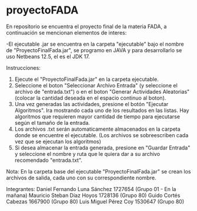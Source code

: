 # proyectoFADA
En repositorio se encuentra el proyecto final de la materia FADA, a continuación se mencionan elementos de interes:

-El ejecutable .jar se encuentra en la carpeta "ejecutable" bajo el nombre de "ProyectoFinalFada.jar", se programo en JAVA y para desarrollarlo se uso Netbeans 12.5, el es el JDK 17.

Instrucciones:
1. Ejecute el "ProyectoFinalFada.jar" en la carpeta ejecutable.
2. Seleccione el boton "Seleccionar Archivo Entrada" (y seleccione el archivo de "entrada.txt") o en el boton "Generar Actividades Aleatorias" (colocar la cantidad deseada en el espacio continuo al boton).
3. Una vez generadas las actividades, presione el botón "Ejecutar Algoritmos". Ira mostrando cada uno de los resultados en las listas. Hay algoritmos que requieren mayor cantidad de tiempo para ejecutarse según el tamaño de la entrada.
4. Los archivos .txt serán automaticamente almacenados en la carpeta donde se encuentre el ejecutable. (Los archivos se sobreescriben cada vez que se ejecutan los algoritmos)
5. Si desea almacenar la entrada generada, presione en "Guardar Entrada" y seleccione el nombre y ruta que le quiera dar a su archivo recomendado "entrada.txt".

Nota: En la carpeta base del ejecutable "ProyectoFinalFada.jar" se crean los archivos de salida, cada uno con su correspondiente nombre.

Integrantes:
Daniel Fernando Luna Sánchez 1727654 (Grupo 01 - En la mañana)
Mauricio Steban Díaz Hoyos 1728136 (Grupo 80)
Guido Cortés Cabezas 1667900 (Grupo 80)
Luis Miguel Pérez Coy 1530647 (Grupo 80)
